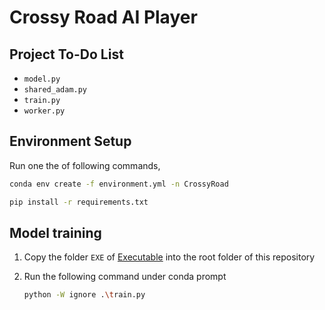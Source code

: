 # Crossy Road AI Player

## Project To-Do List

- `model.py`
- `shared_adam.py`
- `train.py`
- `worker.py`

## Environment Setup

Run one the of following commands,

```bash
conda env create -f environment.yml -n CrossyRoad
```

```bash
pip install -r requirements.txt
```

## Model training

1. Copy the folder `EXE` of [Executable](https://github.com/Introduction-to-Machine-Learning-Team4/Executable) into the root folder of this repository  

2. Run the following command under conda prompt
   ```bash
   python -W ignore .\train.py
   ```

